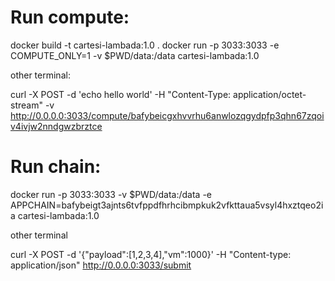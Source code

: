 # Run compute:

docker build -t cartesi-lambada:1.0 .
docker run -p 3033:3033 -e COMPUTE_ONLY=1 -v $PWD/data:/data cartesi-lambada:1.0

other terminal:

curl -X POST -d 'echo hello world' -H "Content-Type: application/octet-stream" -v http://0.0.0.0:3033/compute/bafybeicgxhvvrhu6anwlozqgydpfp3qhn67zqoiv4ivjw2nndgwzbrztce

# Run chain:

docker run -p 3033:3033 -v $PWD/data:/data -e APPCHAIN=bafybeigt3ajnts6tvfppdfhrhcibmpkuk2vfkttaua5vsyl4hxztqeo2ia  cartesi-lambada:1.0

other terminal

curl -X POST -d '{"payload":[1,2,3,4],"vm":1000}' -H "Content-type: application/json" http://0.0.0.0:3033/submit